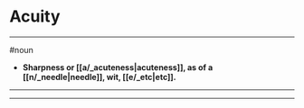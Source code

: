 # Acuity
---
#noun
- **Sharpness or [[a/_acuteness|acuteness]], as of a [[n/_needle|needle]], wit, [[e/_etc|etc]].**
---
---

